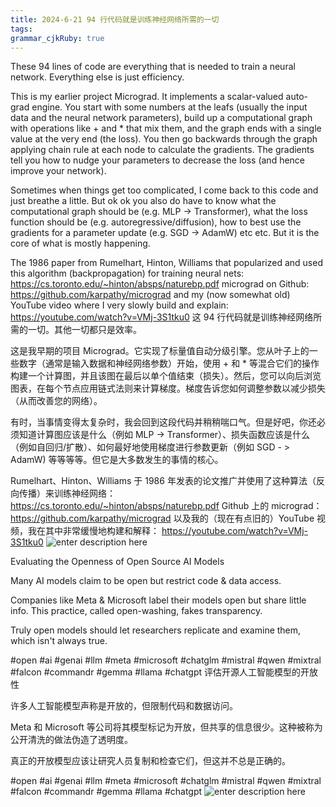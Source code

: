 ```yaml
---
title: 2024-6-21 94 行代码就是训练神经网络所需的一切
tags: 
grammar_cjkRuby: true
---
```



These 94 lines of code are everything that is needed to train a neural network. Everything else is just efficiency.

This is my earlier project Micrograd. It implements a scalar-valued auto-grad engine. You start with some numbers at the leafs (usually the input data and the neural network parameters), build up a computational graph with operations like + and * that mix them, and the graph ends with a single value at the very end (the loss). You then go backwards through the graph applying chain rule at each node to calculate the gradients. The gradients tell you how to nudge your parameters to decrease the loss (and hence improve your network).

Sometimes when things get too complicated, I come back to this code and just breathe a little. But ok ok you also do have to know what the computational graph should be (e.g. MLP -> Transformer), what the loss function should be (e.g. autoregressive/diffusion), how to best use the gradients for a parameter update (e.g. SGD -> AdamW) etc etc. But it is the core of what is mostly happening.

The 1986 paper from Rumelhart, Hinton, Williams that popularized and used this algorithm (backpropagation) for training neural nets:
https://cs.toronto.edu/~hinton/absps/naturebp.pdf
micrograd on Github: https://github.com/karpathy/micrograd
and my (now somewhat old) YouTube video where I very slowly build and explain:
https://youtube.com/watch?v=VMj-3S1tku0
这 94 行代码就是训练神经网络所需的一切。其他一切都只是效率。

这是我早期的项目 Micrograd。它实现了标量值自动分级引擎。您从叶子上的一些数字（通常是输入数据和神经网络参数）开始，使用 + 和 * 等混合它们的操作构建一个计算图，并且该图在最后以单个值结束（损失）。然后，您可以向后浏览图表，在每个节点应用链式法则来计算梯度。梯度告诉您如何调整参数以减少损失（从而改善您的网络）。

有时，当事情变得太复杂时，我会回到这段代码并稍稍喘口气。但是好吧，你还必须知道计算图应该是什么（例如 MLP -> Transformer）、损失函数应该是什么（例如自回归/扩散）、如何最好地使用梯度进行参数更新（例如 SGD - > AdamW) 等等等等。但它是大多数发生的事情的核心。

Rumelhart、Hinton、Williams 于 1986 年发表的论文推广并使用了这种算法（反向传播）来训练神经网络：
 https://cs.toronto.edu/~hinton/absps/naturebp.pdf 
Github 上的 micrograd： https://github.com/karpathy/micrograd 
以及我的（现在有点旧的）YouTube 视频，我在其中非常缓慢地构建和解释：
 https://youtube.com/watch?v=VMj-3S1tku0 
 ![enter description here](https://i.imgur.com/SKQ50H8.png)
 
 Evaluating the Openness of Open Source AI Models

Many AI models claim to be open but restrict code & data access.

Companies like Meta & Microsoft label their models open but share little info. This practice, called open-washing, fakes transparency.

Truly open models should let researchers replicate and examine them, which isn't always true.

#open #ai #genai #llm #meta #microsoft #chatglm #mistral #qwen #mixtral #falcon #commandr #gemma #llama #chatgpt
评估开源人工智能模型的开放性

许多人工智能模型声称是开放的，但限制代码和数据访问。

Meta 和 Microsoft 等公司将其模型标记为开放，但共享的信息很少。这种被称为公开清洗的做法伪造了透明度。

真正的开放模型应该让研究人员复制和检查它们，但这并不总是正确的。

 #open #ai #genai #llm #meta #microsoft #chatglm #mistral #qwen #mixtral #falcon #commandr #gemma #llama #chatgpt 
 ![enter description here](https://i.imgur.com/IMhXz1b.jpeg)